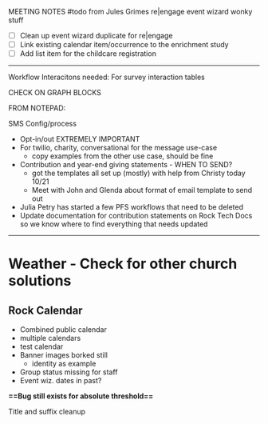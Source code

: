 MEETING NOTES #todo  from Jules Grimes
re|engage event wizard wonky stuff

- [ ] Clean up event wizard duplicate for re|engage
- [ ] Link existing calendar item/occurrence to the enrichment study
- [ ] Add list item for the childcare registration

---

Workflow Interacitons needed:
For survey
interaction tables 

CHECK ON GRAPH BLOCKS

FROM NOTEPAD:

SMS Config/process
- Opt-in/out EXTREMELY IMPORTANT
- For twilio, charity, conversational for the message use-case
	- copy examples from the other use case, should be fine
- Contribution and year-end giving statements - WHEN TO SEND?
	- got the templates all set up (mostly) with help from Christy today 10/21
	- Meet with John and Glenda about format of email template to send out
- Julia Petry has started a few PFS workflows that need to be deleted
- Update documentation for contribution statements on Rock Tech Docs so we know where to find everything that needs updated

---
# Weather - Check for other church solutions
## Rock Calendar
- Combined public calendar
- multiple calendars
- test calendar
- Banner images borked still
	- identity as example
- Group status missing for staff
- Event wiz. dates in past?

**==Bug still exists for absolute threshold==**

Title and suffix cleanup